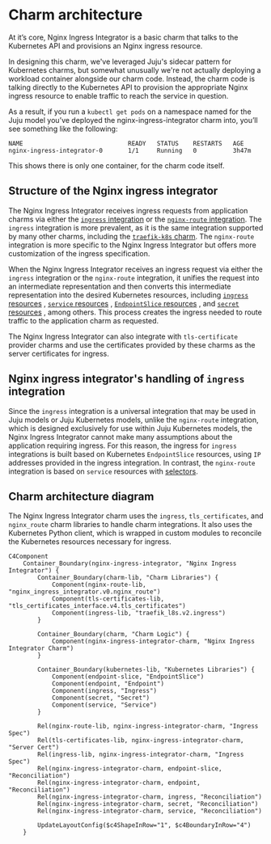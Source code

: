 # Charm architecture

At it’s core, Nginx Ingress Integrator is a basic charm that talks to the 
Kubernetes API and provisions an Nginx ingress resource.

In designing this charm, we've leveraged Juju's sidecar pattern for Kubernetes 
charms, but somewhat unusually we're not actually deploying a workload container
alongside our charm code. Instead, the charm code is talking directly to the 
Kubernetes API to provision the appropriate Nginx ingress resource to enable 
traffic to reach the service in question. 

As a result, if you run a `kubectl get pods` on a namespace named for the Juju 
model you’ve deployed the nginx-ingress-integrator charm into, you’ll see 
something like the following:

```
NAME                             READY   STATUS    RESTARTS   AGE
nginx-ingress-integrator-0       1/1     Running   0          3h47m

```

This shows there is only one container, for the charm code itself.

## Structure of the Nginx ingress integrator

The Nginx Ingress Integrator receives ingress requests from application charms 
via either the [`ingress` integration](https://github.com/canonical/charm-relation-interfaces/tree/main/interfaces/ingress/v2) 
or the [`nginx-route` integration](https://github.com/canonical/charm-relation-interfaces/tree/main/interfaces/nginx_route/v0). 
The `ingress` integration is more prevalent, as it is the same integration 
supported by many other charms, including the [`traefik-k8s` charm](charmhub.io/traefik-k8s). 
The `nginx-route` integration is more specific to the Nginx Ingress Integrator 
but offers more customization of the ingress specification.

When the Nginx Ingress Integrator receives an ingress request via either the 
`ingress` integration or the `nginx-route` integration, it unifies the request
into an intermediate representation and then converts this intermediate 
representation into the desired Kubernetes resources, including [`ingress` resources](https://kubernetes.io/docs/concepts/services-networking/ingress/)
, [`service` resources](https://kubernetes.io/docs/concepts/services-networking/service/)
, [`EndpointSlice` resources](https://kubernetes.io/docs/concepts/services-networking/endpoint-slices/)
, and [`secret` resources](https://kubernetes.io/docs/concepts/configuration/secret/)
, among others. This process creates the ingress needed to route traffic to the 
application charm as requested.

The Nginx Ingress Integrator can also integrate with `tls-certificate` provider 
charms and use the certificates provided by these charms as the server 
certificates for ingress.

## Nginx ingress integrator's handling of `ingress` integration

Since the `ingress` integration is a universal integration that may be used in 
Juju models or Juju Kubernetes models, unlike the `nginx-route` integration, 
which is designed exclusively for use within Juju Kubernetes models, the Nginx
Ingress Integrator cannot make many assumptions about the application requiring
ingress. For this reason, the ingress for `ingress` integrations is built based
on Kubernetes `EndpointSlice` resources, using `IP` addresses provided in the
ingress integration. In contrast, the `nginx-route` integration is based on 
`service` resources with [selectors](https://kubernetes.io/docs/concepts/overview/working-with-objects/labels/).

## Charm architecture diagram

The Nginx Ingress Integrator charm uses the `ingress`, `tls_certificates`, and 
`nginx_route` charm libraries to handle charm integrations. It also uses the 
Kubernetes Python client, which is wrapped in custom modules to reconcile the 
Kubernetes resources necessary for ingress.

```mermaid
C4Component
    Container_Boundary(nginx-ingress-integrator, "Nginx Ingress Integrator") {
        Container_Boundary(charm-lib, "Charm Libraries") {
            Component(nginx-route-lib, "nginx_ingress_integrator.v0.nginx_route")
            Component(tls-certificates-lib, "tls_certificates_interface.v4.tls_certificates")
            Component(ingress-lib, "traefik_l8s.v2.ingress")
        }
        
        Container_Boundary(charm, "Charm Logic") {
            Component(nginx-ingress-integrator-charm, "Nginx Ingress Integrator Charm")
        }
        
        Container_Boundary(kubernetes-lib, "Kubernetes Libraries") {
            Component(endpoint-slice, "EndpointSlice")
            Component(endpoint, "Endpoint")
            Component(ingress, "Ingress")
            Component(secret, "Secret")
            Component(service, "Service")
        }
        
        Rel(nginx-route-lib, nginx-ingress-integrator-charm, "Ingress Spec")
        Rel(tls-certificates-lib, nginx-ingress-integrator-charm, "Server Cert")
        Rel(ingress-lib, nginx-ingress-integrator-charm, "Ingress Spec")
        Rel(nginx-ingress-integrator-charm, endpoint-slice, "Reconciliation")
        Rel(nginx-ingress-integrator-charm, endpoint, "Reconciliation")
        Rel(nginx-ingress-integrator-charm, ingress, "Reconciliation")
        Rel(nginx-ingress-integrator-charm, secret, "Reconciliation")
        Rel(nginx-ingress-integrator-charm, service, "Reconciliation")

        UpdateLayoutConfig($c4ShapeInRow="1", $c4BoundaryInRow="4")
    }

```